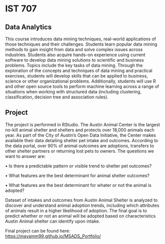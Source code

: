 # IST 707
## Data Analytics

This course introduces data mining techniques, real-world applications of those techniques and their challenges. Students learn popular data mining methods to gain insight from data and solve complex issues across industries. Students also acquire hands-on experience using current software to develop data mining solutions to scientific and business problems. Topics include the key tasks of data mining. Through the exploration of the concepts and techniques of data mining and practical exercises, students will develop skills that can be applied to business, science or other organizational problems. Additionally, students will use R and other open source tools to perform machine learning across a range of situations when working with structured data (including clustering, classification, decision tree and association rules).

## Project 
The project is performed in RStudio. The Austin Animal Center is the largest no-kill animal shelter and shelters and protects over 18,000 animals each year. As part of the City of Austin’s Open Data Initiative, the Center makes available their data detailing shelter pet intake and outcomes. According to the data portal, over 90% of animal outcomes are adoptions, transfers to other shelter partners or returning lost pets to owners. The questions we want to answer are:

• Is there a predictable pattern or visible trend to shelter pet outcomes?

• What features are the best determinant for animal shelter outcomes?

• What features are the best determinant for whater or not the animal is adopted?

Dataset of intakes and outcomes from Austin Animal Shelter  is analyzed to discover and understand animal adoption trends, including which attributes of animals result in a higher likelihood of adoption. The final goal is to predict whether or not an animal will be adopted based on characteristics Austin Animal shelter can identify upon intake. 

Final project can be found here: https://mayamm99.github.io/MSADS_Portfolio/
